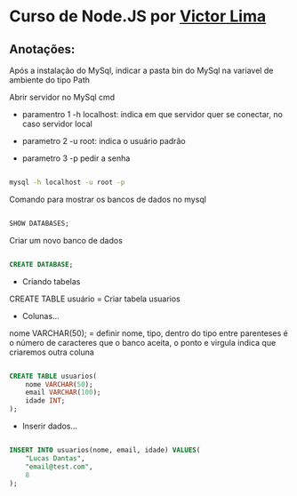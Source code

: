 # Curso de Node.JS por [Victor Lima](https://www.youtube.com/@GuiadoProgramador)

## Anotações:

Após a instalação do MySql, indicar a pasta bin do MySql na variavel de ambiente do tipo Path

Abrir servidor no MySql cmd

- paramentro 1 
-h localhost: indica em que servidor quer se conectar, no caso servidor local

- parametro 2
 -u root: indica o usuário padrão

- parametro 3
 -p pedir a senha

```cmd

mysql -h localhost -u root -p

```

Comando para mostrar os bancos de dados no mysql

```sql

SHOW DATABASES;

```

Criar um novo banco de dados

```sql

CREATE DATABASE;

```

- Criando tabelas

CREATE TABLE usuário = Criar tabela usuarios

- Colunas...

nome VARCHAR(50); = definir nome, tipo, dentro do tipo entre parenteses é o número de caracteres que o banco aceita, o ponto e virgula indica que criaremos outra coluna



```sql

CREATE TABLE usuarios(
    nome VARCHAR(50);
    email VARCHAR(100);
    idade INT;
);

```

- Inserir dados... 

```sql

INSERT INTO usuarios(nome, email, idade) VALUES(
    "Lucas Dantas", 
    "email@test.com",
    8
);

```